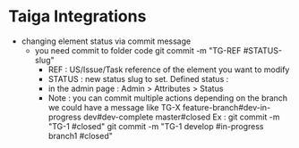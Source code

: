 # Taiga Integrations 
- changing element status via commit message
   - you need commit to folder code
   git commit -m "TG-REF #STATUS-slug"
      + REF : US/Issue/Task reference of the element you want to modify
      + STATUS : new status slug to set.
        Defined status :
	  - in the admin page : Admin > Attributes > Status
      - Note : you can commit multiple actions depending on the branch we could have a message like
	TG-X feature-branch#dev-in-progress dev#dev-complete master#closed
	Ex : git commit -m "TG-1 #closed"
	     git commit -m "TG-1 develop #in-progress branch1 #closed"
